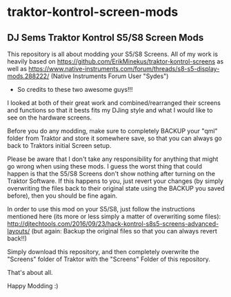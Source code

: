# traktor-kontrol-screen-mods

DJ Sems Traktor Kontrol S5/S8 Screen Mods
------------------------------------------------

This repository is all about modding your S5/S8 Screens.
All of my work is heavily based on 
https://github.com/ErikMinekus/traktor-kontrol-screens   as well as
https://www.native-instruments.com/forum/threads/s8-s5-display-mods.288222/  (Native Instruments Forum User "Sydes")
 - So credits to these two awesome guys!!!

I looked at both of their great work and combined/rearranged their screens and functions so that
it bests fits my DJing style and what I would like to see on the hardware screens.

Before you do any modding, make sure to completely BACKUP your "qml" folder from Traktor and store it somewhere save, so that
you can always go back to Traktors initial Screen setup.

Please be aware that I don't take any responsibility for anything that might go wrong when using these mods.
I guess the worst thing that could happen is that the S5/S8 Screens don't show nothing after turning on the Traktor Software. If this
 happens to you, just revert your changes (by simply overwriting the files back to their original state using the BACKUP you saved before), then
 you should be fine again.
 
In order to use this mod on your S5/S8, just follow the instructions mentioned here (its more or less simply a matter of overwriting some files):
http://djtechtools.com/2016/09/23/hack-kontrol-s8s5-screens-advanced-layouts/ (but again: Backup the original files so that you can always revert back!!)

Simply download this repository, and then completely overwrite the "Screens" folder of Traktor with the "Screens" Folder of this repository.

That's about all.

Happy Modding :)





